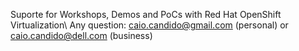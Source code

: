Suporte for Workshops, Demos and PoCs with Red Hat OpenShift Virtualization\ 
Any question: caio.candido@gmail.com (personal) or caio.candido@dell.com (business)
